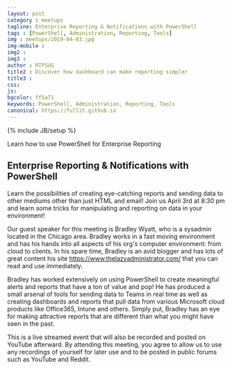 ```yaml
---
layout: post
category : meetups
tagline: Enterprise Reporting & Notifications with PowerShell
tags : [PowerShell, Administration, Reporting, Tools]
img : meetups/2019-04-03.jpg
img-mobile : 
img2 : 
img3 : 
author : RTPSUG
title2 : Discover how dashboard can make reporting simpler
title3 : 
css: 
js: 
bgcolor: ff5a71
keywords: PowerShell, Administration, Reporting, Tools
canonical: https://fullit.github.io
---
```

{% include JB/setup %}

Learn how to use PowerShell for Enterprise Reporting

<!--more-->

## Enterprise Reporting & Notifications with PowerShell

Learn the possibilities of creating eye-catching reports and sending data to other mediums other than just HTML and email! Join us April 3rd at 8:30 pm and learn some tricks for manipulating and reporting on data in your environment!

Our guest speaker for this meeting is Bradley Wyatt, who is a sysadmin located in the Chicago area. Bradley works in a fast moving environment and has his hands into all aspects of his org's computer environment: from cloud to clients. In his spare time, Bradley is an avid blogger and has lots of great content his site https://www.thelazyadministrator.com/ that you can read and use immediately.

Bradley has worked extensively on using PowerShell to create meaningful alerts and reports that have a ton of value and pop! He has produced a small arsenal of tools for sending data to Teams in real time as well as creating dashboards and reports that pull data from various Microsoft cloud products like Office365, Intune and others. Simply put, Bradley has an eye for making attractive reports that are different than what you might have seen in the past.

This is a live streamed event that will also be recorded and posted on YouTube afterward. By attending this meeting, you agree to allow us to use any recordings of yourself for later use and to be posted in public forums such as YouTube and Reddit.

